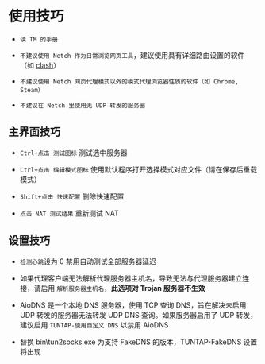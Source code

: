 # 使用技巧

- `读 TM 的手册`

- `不建议使用 Netch 作为日常浏览网页工具`，建议使用具有详细路由设置的软件（如 [clash](https://github.com/Dreamacro/clash/)）

- `不建议使用 Netch 网页代理模式以外的模式代理浏览器性质的软件（如 Chrome, Steam）`

- `不建议在 Netch 里使用无 UDP 转发的服务器`

## 主界面技巧

- `Ctrl+点击 测试图标` 测试选中服务器

- `Ctrl+点击 编辑模式图标` 使用默认程序打开选择模式对应文件（请在保存后重载模式）

- `Shift+点击 快速配置` 删除快速配置

- `点击 NAT 测试结果` 重新测试 NAT

## 设置技巧

- `检测心跳`设为 0 禁用自动测试全部服务器延迟

- 如果代理客户端无法解析代理服务器主机名，导致无法与代理服务器建立连接，请启用 `解析服务器主机名`，**此选项对 Trojan 服务器不生效**

- AioDNS 是一个本地 DNS 服务器，使用 TCP 查询 DNS，旨在解决未启用 UDP 转发的服务器无法转发 UDP DNS 查询。如果服务器启用了 UDP 转发，建议启用 `TUNTAP-使用自定义 DNS` 以禁用 AioDNS

- 替换 bin\tun2socks.exe 为支持 FakeDNS 的版本，TUNTAP-FakeDNS 设置将出现